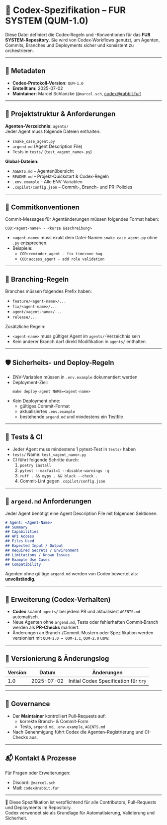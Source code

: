 # 🧬 Codex-Spezifikation – FUR SYSTEM (QUM-1.0)

Diese Datei definiert die Codex‑Regeln und -Konventionen für das **FUR SYSTEM‑Repository**. Sie wird von Codex‑Workflows genutzt, um Agenten, Commits, Branches und Deployments sicher und konsistent zu orchestrieren.

---

## 📌 Metadaten

- **Codex-Protokoll-Version:** `QUM-1.0`
- **Erstellt am:** 2025-07-02
- **Maintainer:** Marcel Schlanzke (`@marcel.sch`, codex@rabbit.fur)

---

## 📁 Projektstruktur & Anforderungen

**Agenten-Verzeichnis:** `agents/`  
Jeder Agent muss folgende Dateien enthalten:
- `snake_case_agent.py`  
- `argend.md` (Agent Description File)  
- Tests in `tests/` (`test_<agent_name>.py`)  

**Global-Dateien:**
- `AGENTS.md` – Agentenübersicht
- `README.md` – Projekt‑Quickstart & Codex-Regeln
- `.env.example` – Alle ENV‑Variablen
- `.copilot/config.json` – Commit-, Branch- und PR-Policies

---

## 🚦 Commitkonventionen

Commit-Messages für Agentänderungen müssen folgendes Format haben:

```
COD:<agent-name> - <kurze Beschreibung>
```

- `<agent-name>` muss exakt dem Datei-Namen `snake_case_agent.py` ohne `.py` entsprechen.  
- Beispiele:
  - `COD:reminder_agent - fix timezone bug`
  - `COD:access_agent - add role validation`

---

## 🌿 Branching-Regeln

Branches müssen folgendes Prefix haben:
- `feature/<agent-name>/...`
- `fix/<agent-name>/...`
- `agent/<agent-name>/...`
- `release/...`

Zusätzliche Regeln:
- `<agent-name>` muss gültiger Agent im `agents/`-Verzeichnis sein
- Kein anderer Branch darf direkt Modifikation in `agents/` enthalten

---

## 🛡 Sicherheits- und Deploy-Regeln

- ENV-Variablen müssen in `.env.example` dokumentiert werden
- Deployment-Ziel:
  ```
  make deploy-agent NAME=<agent-name>
  ```
- Kein Deployment ohne:
  - gültiges Commit-Format
  - aktualisiertes `.env.example`
  - bestehende `argend.md` und mindestens ein Testfile

---

## 🧪 Tests & CI

- Jeder Agent muss mindestens 1 pytest-Test in `tests/` haben
- `tests/` Name: `test_<agent_name>.py`
- CI führt folgende Schritte durch:
  1. `poetry install`
  2. `pytest --maxfail=1 --disable-warnings -q`
  3. `ruff . && mypy . && black --check .`
  4. Commit-Lint gegen `.copilot/config.json`

---

## 🧾 `argend.md` Anforderungen

Jeder Agent benötigt eine Agent Description File mit folgenden Sektionen:

```markdown
# Agent: <Agent-Name>
## Summary
## Capabilities
## API Access
## Files Used
## Expected Input / Output
## Required Secrets / Environment
## Limitations / Known Issues
## Example Use Cases
## Compatibility
```

Agenten ohne gültige `argend.md` werden von Codex bewertet als: **unvollständig**.

---

## 🧬 Erweiterung (Codex-Verhalten)

- **Codex** scannt `agents/` bei jedem PR und aktualisiert `AGENTS.md` automatisch.  
- Neue Agenten ohne `argend.md`, Tests oder fehlerhaften Commit‑Branch werden als **PR-Checks** markiert.
- Änderungen an Branch-/Commit-Mustern oder Spezifikation werden versioniert mit `QUM-1.0 → QUM-1.1`, `QUM-2.0` usw.

---

## 📆 Versionierung & Änderungslog

| Version | Datum      | Änderungen                                  |
|--------|------------|---------------------------------------------|
| 1.0     | 2025-07-02 | Initial Codex Specification für `try`      |

---

## 🧠 Governance

- Der **Maintainer** kontrolliert Pull-Requests auf:
  - korrekte Branch- & Commit-Form
  - Tests, `argend.md`, `.env.example`, `AGENTS.md`
- Nach Genehmigung führt Codex die Agenten-Registrierung und CI-Checks aus.

---

## 📬 Kontakt & Prozesse

Für Fragen oder Erweiterungen:
- Discord: `@marcel.sch`
- Mail: `codex@rabbit.fur`

---

🔐 Diese Spezifikation ist verpflichtend für alle Contributors, Pull-Requests und Deployments im Repository.  
Codex verwendet sie als Grundlage für Automatisierung, Validierung und Sicherheit.
